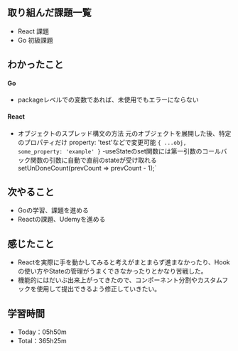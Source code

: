 ## 取り組んだ課題一覧
- React 課題
- Go 初級課題

## わかったこと
#### Go
- packageレベルでの変数であれば、未使用でもエラーにならない
#### React
- オブジェクトのスプレッド構文の方法 元のオブジェクトを展開した後、特定のプロパティだけ property: 'test'などで変更可能
`{ ...obj, some_property: 'example' }`
-useStateのset関数には第一引数のコールバック関数の引数に自動で直前のstateが受け取れる`
`setUnDoneCount(prevCount => prevCount - 1);`
 
## 次やること
- Goの学習、課題を進める
- Reactの課題、Udemyを進める

## 感じたこと
- Reactを実際に手を動かしてみると考えがまとまらず進まなかったり、Hookの使い方やStateの管理がうまくできなかったりとかなり苦戦した。
- 機能的にはだいぶ出来上がってきたので、コンポーネント分割やカスタムフックを使用して提出できるよう修正していきたい。

## 学習時間　
- Today：05h50m
- Total：365h25m
